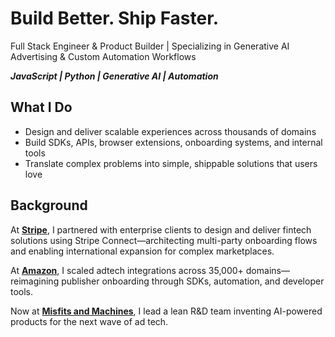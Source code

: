 # Build Better. Ship Faster.

Full Stack Engineer & Product Builder | Specializing in Generative AI Advertising & Custom Automation Workflows

_**JavaScript | Python | Generative AI | Automation**_

## What I Do 
- Design and deliver scalable experiences across thousands of domains  
- Build SDKs, APIs, browser extensions, onboarding systems, and internal tools  
- Translate complex problems into simple, shippable solutions that users love

## Background
At [**Stripe**](https://stripe.com), I partnered with enterprise clients to design and deliver fintech solutions using Stripe Connect—architecting multi-party onboarding flows and enabling international expansion for complex marketplaces.

At [**Amazon**](https://www.amazon.com), I scaled adtech integrations across 35,000+ domains—reimagining publisher onboarding through SDKs, automation, and developer tools.  

Now at [**Misfits and Machines**](https://www.misfitsandmachines.com), I lead a lean R&D team inventing AI-powered products for the next wave of ad tech.


